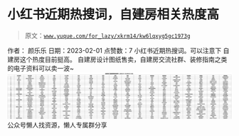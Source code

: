 # 小红书近期热搜词，自建房相关热度高

> 原文：[`www.yuque.com/for_lazy/xkrm14/kw6lqxyg5gc1973g`](https://www.yuque.com/for_lazy/xkrm14/kw6lqxyg5gc1973g)

<ne-p id="u73b7cf9d" data-lake-id="u73b7cf9d"><ne-text id="ufeaff280">作者： 颜乐乐</ne-text></ne-p> <ne-p id="u43781736" data-lake-id="u43781736"><ne-text id="u8c0ff786">日期：2023-02-01</ne-text></ne-p> <ne-p id="ub6b122c9" data-lake-id="ub6b122c9"><ne-text id="u5c803e50">点赞数：</ne-text><ne-text id="u25ea3de6" ne-bold="true">7</ne-text></ne-p> <ne-hole id="ua9b8cae1" data-lake-id="ua9b8cae1"><ne-card data-card-name="hr" data-card-type="block" id="McUE1" data-event-boundary="card"><ne-p id="u068a5e59" data-lake-id="u068a5e59"><ne-text id="ub38a780b">小红书近期热搜词。可以注意下 自建房这个热度目前挺高。 自建房设计图纸售卖，自建房交流社群、装修指南之类的电子资料可以卖一波~</ne-text></ne-p> <ne-p id="u2a15ab4e" data-lake-id="u2a15ab4e"><ne-card data-card-name="image" data-card-type="inline" id="medOL" data-event-boundary="card">![](img/c0285456e57abcc3744d02529f7f6446.png)</ne-card></ne-p> <ne-hole id="ufc849e78" data-lake-id="ufc849e78"><ne-card data-card-name="hr" data-card-type="block" id="nkCfP" data-event-boundary="card"><ne-p id="ued29e1a7" data-lake-id="ued29e1a7"><ne-text id="ue60f9579">公众号懒人找资源，懒人专属群分享</ne-text></ne-p></ne-card></ne-hole></ne-card></ne-hole>